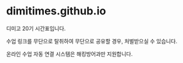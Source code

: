 # dimitimes.github.io

디미고 20기 시간표입니다.

수업 링크를 무단으로 탈취하여 무단으로 공유할 경우, 처벌받으실 수 있습니다.

온라인 수업 자동 연결 시스템은 해킹방어과만 지원합니다.
